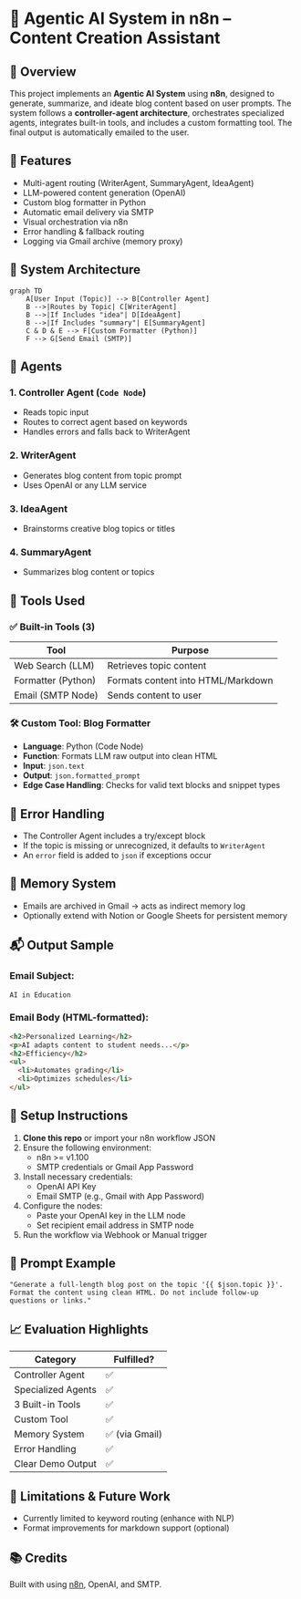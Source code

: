 
# 📡 Agentic AI System in n8n – Content Creation Assistant

## 🧠 Overview

This project implements an **Agentic AI System** using **n8n**, designed to generate, summarize, and ideate blog content based on user prompts. The system follows a **controller-agent architecture**, orchestrates specialized agents, integrates built-in tools, and includes a custom formatting tool. The final output is automatically emailed to the user.

## 🚀 Features

- Multi-agent routing (WriterAgent, SummaryAgent, IdeaAgent)
- LLM-powered content generation (OpenAI)
- Custom blog formatter in Python
- Automatic email delivery via SMTP
- Visual orchestration via n8n
- Error handling & fallback routing
- Logging via Gmail archive (memory proxy)

## 🧱 System Architecture

```mermaid
graph TD
    A[User Input (Topic)] --> B[Controller Agent]
    B -->|Routes by Topic| C[WriterAgent]
    B -->|If Includes "idea"| D[IdeaAgent]
    B -->|If Includes "summary"| E[SummaryAgent]
    C & D & E --> F[Custom Formatter (Python)]
    F --> G[Send Email (SMTP)]
```

## 🧩 Agents

### 1. Controller Agent (`Code Node`)
- Reads topic input
- Routes to correct agent based on keywords
- Handles errors and falls back to WriterAgent

### 2. WriterAgent
- Generates blog content from topic prompt
- Uses OpenAI or any LLM service

### 3. IdeaAgent
- Brainstorms creative blog topics or titles

### 4. SummaryAgent
- Summarizes blog content or topics

## 🧰 Tools Used

### ✅ Built-in Tools (3)
| Tool                | Purpose                                |
|---------------------|----------------------------------------|
| Web Search (LLM)    | Retrieves topic content                |
| Formatter (Python)  | Formats content into HTML/Markdown     |
| Email (SMTP Node)   | Sends content to user                  |

### 🛠️ Custom Tool: Blog Formatter
- **Language**: Python (Code Node)
- **Function**: Formats LLM raw output into clean HTML
- **Input**: `json.text`
- **Output**: `json.formatted_prompt`
- **Edge Case Handling**: Checks for valid text blocks and snippet types

## 🧪 Error Handling

- The Controller Agent includes a try/except block
- If the topic is missing or unrecognized, it defaults to `WriterAgent`
- An `error` field is added to `json` if exceptions occur

## 💾 Memory System

- Emails are archived in Gmail → acts as indirect memory log
- Optionally extend with Notion or Google Sheets for persistent memory

## 📬 Output Sample

### Email Subject:
`AI in Education`

### Email Body (HTML-formatted):
```html
<h2>Personalized Learning</h2>
<p>AI adapts content to student needs...</p>
<h2>Efficiency</h2>
<ul>
  <li>Automates grading</li>
  <li>Optimizes schedules</li>
</ul>
```

## 🔧 Setup Instructions

1. **Clone this repo** or import your n8n workflow JSON
2. Ensure the following environment:
   - n8n >= v1.100
   - SMTP credentials or Gmail App Password
3. Install necessary credentials:
   - OpenAI API Key
   - Email SMTP (e.g., Gmail with App Password)
4. Configure the nodes:
   - Paste your OpenAI key in the LLM node
   - Set recipient email address in SMTP node
5. Run the workflow via Webhook or Manual trigger

## 📝 Prompt Example

```text
"Generate a full-length blog post on the topic '{{ $json.topic }}'. Format the content using clean HTML. Do not include follow-up questions or links."
```


## 📈 Evaluation Highlights

| Category           | Fulfilled? |
|--------------------|------------|
| Controller Agent   | ✅          |
| Specialized Agents | ✅          |
| 3 Built-in Tools   | ✅          |
| Custom Tool        | ✅          |
| Memory System      | ✅ (via Gmail) |
| Error Handling     | ✅          |
| Clear Demo Output  | ✅          |


## 🧠 Limitations & Future Work

- Currently limited to keyword routing (enhance with NLP)
- Format improvements for markdown support (optional)

## 📚 Credits

Built with using [n8n](https://n8n.io), OpenAI, and SMTP.
